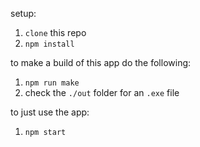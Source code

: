 setup:

1. `clone` this repo
2. `npm install`

to make a build of this app do the following:

1. `npm run make`
2. check the `./out` folder for an `.exe` file

to just use the app:

1. `npm start`
